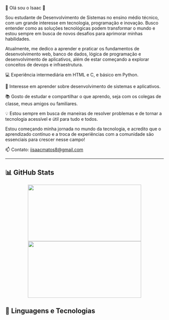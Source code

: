 🍃 Olá sou o Isaac 🍃

Sou estudante de Desenvolvimento de Sistemas no ensino médio técnico, com um grande interesse em tecnologia, programação e inovação. Busco entender como as soluções tecnológicas podem transformar o mundo e estou sempre em busca de novos desafios para aprimorar minhas habilidades.

Atualmente, me dedico a aprender e praticar os fundamentos de desenvolvimento web, banco de dados, lógica de programação e desenvolvimento de aplicativos, além de estar começando a explorar conceitos de devops e infraestrutura.

💻 Experiência intermediária em HTML e C, e básico em Python.

🚀 Interesse em aprender sobre desenvolvimento de sistemas e aplicativos.

📚 Gosto de estudar e compartilhar o que aprendo, seja com os colegas de classe, meus amigos ou familiares.

💡 Estou sempre em busca de maneiras de resolver problemas e de tornar a tecnologia acessível e útil para tudo e todos.

Estou começando minha jornada no mundo da tecnologia, e acredito que o aprendizado contínuo e a troca de experiências com a comunidade são essenciais para crescer nesse campo! 

📫 Contato: iisaacmatos8@gmail.com

---

## 📊 GitHub Stats

<p align="center">
  <img height="180em" width="360em" src="https://github-readme-stats.vercel.app/api?username=xtrinksx&show_icons=true&theme=tokyonight&hide_title=false" />
  <img height="180em" width="360em" src="https://github-readme-stats.vercel.app/api/top-langs/?username=xtrinksx&layout=compact&theme=tokyonight" />
</p>

## 🚀 Linguagens e Tecnologias
